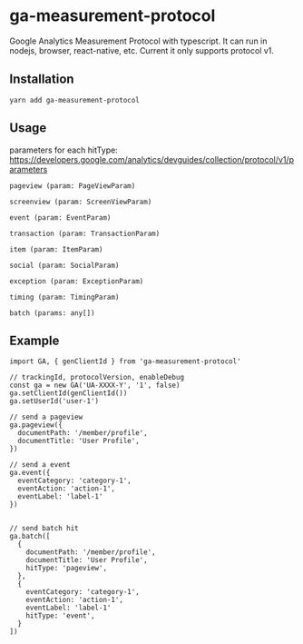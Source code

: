 # ga-measurement-protocol
Google Analytics Measurement Protocol with typescript. It can run in nodejs, browser, react-native, etc.
Current it only supports protocol v1.


## Installation

```
yarn add ga-measurement-protocol
```

## Usage
parameters for each hitType: https://developers.google.com/analytics/devguides/collection/protocol/v1/parameters

```
pageview (param: PageViewParam)

screenview (param: ScreenViewParam)

event (param: EventParam)

transaction (param: TransactionParam)

item (param: ItemParam)

social (param: SocialParam)

exception (param: ExceptionParam)

timing (param: TimingParam)

batch (params: any[])
```

## Example

```
import GA, { genClientId } from 'ga-measurement-protocol'

// trackingId, protocolVersion, enableDebug
const ga = new GA('UA-XXXX-Y', '1', false)
ga.setClientId(genClientId())
ga.setUserId('user-1')

// send a pageview
ga.pageview({
  documentPath: '/member/profile',
  documentTitle: 'User Profile',
})

// send a event
ga.event({
  eventCategory: 'category-1',
  eventAction: 'action-1',
  eventLabel: 'label-1'
})


// send batch hit
ga.batch([
  {
    documentPath: '/member/profile',
    documentTitle: 'User Profile',
    hitType: 'pageview',
  },
  {
    eventCategory: 'category-1',
    eventAction: 'action-1',
    eventLabel: 'label-1'
    hitType: 'event',
  }
])
```
